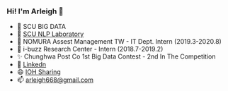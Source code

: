 ### Hi! I'm Arleigh 👋

- 🌱 SCU BIG DATA
- 🌱 [SCU NLP Laboratory](https://nlp.bigdata.scu.edu.tw/)
- 👯 NOMURA Assest Management TW - IT Dept. Intern (2019.3-2020.8)
- 👯 i-buzz Research Center - Intern (2018.7-2019.2)
- ✨ Chunghwa Post Co 1st Big Data Contest - 2nd In The Competition
- 💬 [Linkedn](https://www.linkedin.com/in/arleighchang/)
- 😄 [IOH Sharing](https://ioh.tw/talks/%E6%9D%B1%E5%90%B3%E5%B7%A8%E8%B3%87-%E5%BC%B5%E5%B3%AE%E7%91%8B-tw-study-scu-bde)
- 📫 arleigh668@gmail.com
